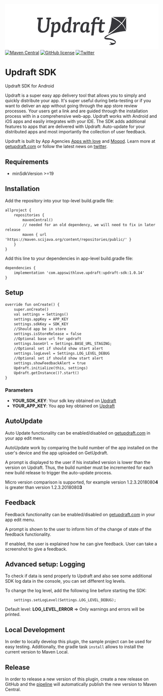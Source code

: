 ![Updraft: Mobile App Distribution](updraft.png)
[![Maven Central](https://maven-badges.herokuapp.com/maven-central/com.appswithlove.updraft/updraft-sdk/badge.svg)](https://maven-badges.herokuapp.com/maven-central/com.appswithlove.updraft/updraft-sdk)
[![GitHub license](https://img.shields.io/badge/license-MIT-lightgrey.svg)](https://raw.githubusercontent.com/appswithlove/updraft-sdk-ios/master/LICENSE)
[![Twitter](https://img.shields.io/badge/twitter-@GetUpdraft-blue.svg?style=flat)](https://twitter.com/GetUpdraft)


# Updraft SDK

Updraft SDK for Android

Updraft is a super easy app delivery tool that allows you to simply and quickly distribute your app. It's super useful during beta-testing or if you want to deliver an app without going through the app store review processes. Your users get a link and are guided through the installation process with in a comprehensive web-app. Updraft works with Android and iOS apps and easily integrates with your IDE.
The SDK adds additional features to apps that are delivered with Updraft: Auto-update for your distributed apps and most importantly the collection of user feedback.

Updraft is built by App Agencies [Apps with love](https://appswithlove.com/) and [Moqod](https://moqod.com/). Learn more at [getupdraft.com](https://getupdraft.com/) or follow the latest news on [twitter](https://twitter.com/GetUpdraft).


## Requirements

- minSdkVersion >=19

## Installation

Add the repository into your top-level build.gradle file:

```
allproject {
    repositories {
        mavenCentral()
        // needed for an old dependency, we will need to fix in later release
        maven { url 'https://maven.scijava.org/content/repositories/public/' }
    }
}
```

Add this line to your dependencies in app-level build.gradle file:

```
dependencies {
    implementation 'com.appswithlove.updraft:updraft-sdk:1.0.14'
}
```

## Setup

```
override fun onCreate() {
    super.onCreate()
    val settings = Settings()
    settings.appKey = APP_KEY
    settings.sdkKey = SDK_KEY
    //Should app be in store
    settings.isStoreRelease = false
    //Optional base url for updraft
    settings.baseUrl = Settings.BASE_URL_STAGING;
    //Optional set if should show start alert
    settings.logLevel = Settings.LOG_LEVEL_DEBUG
    //Optional set if should show start alert
    settings.showFeedbackAlert = true
    Updraft.initialize(this, settings)
    Updraft.getInstance()?.start()
}
```
### Parameters
- <b>YOUR_SDK_KEY</b>: Your sdk key obtained on [Updraft](https://getupdraft.com)
- <b>YOUR_APP_KEY</b>: You app key obtained on [Updraft](https://getupdraft.com)

## AutoUpdate
Auto Update functionality can be enabled/disabled on [getupdraft.com](https://getupdraft.com/) in your app edit menu.

AutoUpdate work by comparing the build number of the app installed on the user's device and the app uploaded on GetUpdraft.

A prompt is displayed to the user if his installed version is lower than the version on Updraft.
Thus, the build number must be incremented for each new build release to trigger the auto-update process.

Micro version comparison is supported, for example version 1.2.3.2018080**4** is greater than version 1.2.3.2018080**3**

## Feedback

Feedback functionality can be enabled/disabled on [getupdraft.com](https://getupdraft.com/) in your app edit menu.

A prompt is shown to the user to inform him of the change of state of the feedback functionality.

If enabled, the user is explained how he can give feedback.
User can take a screenshot to give a feedback.

## Advanced setup:  Logging

To check if data is send properly to Updraft and also see some additional SDK log data in the console, you can set different log levels.

To change the log level, add the following line before starting the SDK:

```
    settings.setLogLevel(Settings.LOG_LEVEL_DEBUG);
```


Default level: <b>LOG_LEVEL_ERROR</b> => Only warnings and errors will be printed.

## Local Development

In order to locally develop this plugin, the sample project can be used for easy testing. Additionally, the gradle task `install` allows to install the current version to Maven Local.

## Release

In order to release a new version of this plugin, create a new release on GitHub and the [pipeline](.github/workflows/publish.yml) will automatically publish the new version to Maven Central.